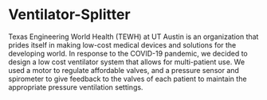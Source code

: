 # Ventilator-Splitter
Texas Engineering World Health (TEWH) at UT Austin is an organization that prides itself in making low-cost medical devices and solutions for the developing world. In response to the COVID-19 pandemic, we decided to design a low cost ventilator system that allows for multi-patient use. We used a motor to regulate affordable valves, and a pressure sensor and spirometer to give feedback to the valves of each patient to maintain the appropriate pressure ventilation settings.


